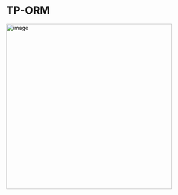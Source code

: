 # TP-ORM
<img width="439" alt="image" src="https://github.com/ilhamezari/TP-ORM/assets/119487198/8f7384f7-0c11-4c1d-8b50-f584cd10620f">
